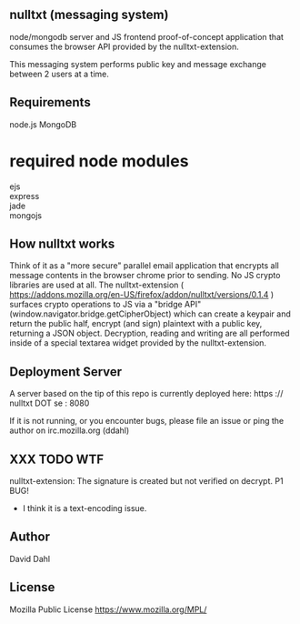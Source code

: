 nulltxt (messaging system)
--------------------------

node/mongodb server and JS frontend proof-of-concept application that consumes the browser API provided by the nulltxt-extension.

This messaging system performs public key and message exchange between 2 users at a time.

Requirements
------------

node.js
MongoDB

required node modules
=====================

ejs  
express  
jade  
mongojs

How nulltxt works
-----------------

Think of it as a "more secure" parallel email application that encrypts all message contents in the browser chrome prior to sending. No JS crypto libraries are used at all. The nulltxt-extension ( https://addons.mozilla.org/en-US/firefox/addon/nulltxt/versions/0.1.4 ) surfaces crypto operations to JS via a "bridge API" (window.navigator.bridge.getCipherObject) which can create a keypair and return the public half, encrypt (and sign) plaintext with a public key, returning a JSON object. Decryption, reading and writing are all performed inside of a special textarea widget provided by the nulltxt-extension.

Deployment Server
-----------------

A server based on the tip of this repo is currently deployed here: https :// nulltxt  DOT se : 8080

If it is not running, or you encounter bugs, please file an issue or ping the author on irc.mozilla.org (ddahl) 

XXX TODO WTF
------------

nulltxt-extension: The signature is created but not verified on decrypt. P1 BUG!
  * I think it is a text-encoding issue.  

Author
------
David Dahl <ddahl AT nulltxt DOT se>

License
-------
Mozilla Public License
https://www.mozilla.org/MPL/
